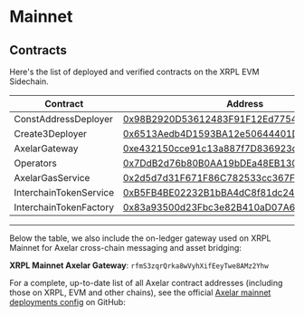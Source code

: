 
# Mainnet

## Contracts

Here's the list of deployed and verified contracts on the XRPL EVM Sidechain.

| Contract               | Address                                                                                                                               |
| ---------------------- | ------------------------------------------------------------------------------------------------------------------------------------- |
| ConstAddressDeployer   | [0x98B2920D53612483F91F12Ed7754E51b4A77919e](https://explorer.xrplevm.org/address/0x98B2920D53612483F91F12Ed7754E51b4A77919e) |
| Create3Deployer        | [0x6513Aedb4D1593BA12e50644401D976aebDc90d8](https://explorer.xrplevm.org/address/0x6513Aedb4D1593BA12e50644401D976aebDc90d8) |
| AxelarGateway          | [0xe432150cce91c13a887f7D836923d5597adD8E31](https://explorer.xrplevm.org/address/0xe432150cce91c13a887f7D836923d5597adD8E31) |
| Operators              | [0x7DdB2d76b80B0AA19bDEa48EB1301182F4CeefbC](https://explorer.xrplevm.org/address/0x7DdB2d76b80B0AA19bDEa48EB1301182F4CeefbC) |
| AxelarGasService       | [0x2d5d7d31F671F86C782533cc367F14109a082712](https://explorer.xrplevm.org/address/0x2d5d7d31F671F86C782533cc367F14109a082712) |
| InterchainTokenService | [0xB5FB4BE02232B1bBA4dC8f81dc24C26980dE9e3C](https://explorer.xrplevm.org/address/0xB5FB4BE02232B1bBA4dC8f81dc24C26980dE9e3C) |
| InterchainTokenFactory | [0x83a93500d23Fbc3e82B410aD07A6a9F7A0670D66](https://explorer.xrplevm.org/address/0x83a93500d23Fbc3e82B410aD07A6a9F7A0670D66) |


---

Below the table, we also include the on-ledger gateway used on XRPL Mainnet for Axelar cross-chain messaging and asset bridging:

**XRPL Mainnet Axelar Gateway**: `rfmS3zqrQrka8wVyhXifEeyTwe8AMz2Yhw`

For a complete, up-to-date list of all Axelar contract addresses (including those on XRPL, EVM and other chains), see the official [Axelar mainnet deployments config](https://github.com/axelarnetwork/axelar-contract-deployments/blob/main/axelar-chains-config/info/mainnet.json) on GitHub:  


